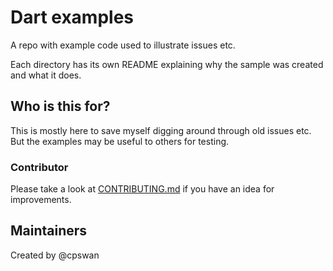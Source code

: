 # Dart examples

A repo with example code used to illustrate issues etc.

Each directory has its own README explaining why the sample was created and
what it does.

## Who is this for?

This is mostly here to save myself digging around through old issues etc.
But the examples may be useful to others for testing.

### Contributor

Please take a look at [CONTRIBUTING.md](CONTRIBUTING.md) if you have an
idea for improvements.

## Maintainers

Created by @cpswan
